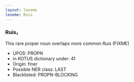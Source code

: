 ```yaml
---
layout: lexeme
lexeme: Ruis
---
```


###  Ruis₁

This rare proper noun overlaps more common *Ruis* (FIXME)
* UPOS:  PROPN
* in KOTUS dictionary under:  41
* Origin:  finer
* Possible NER class:  LAST
* Blacklisted:  PROPN-BLOCKING

